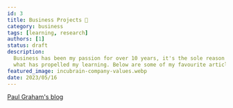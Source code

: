 ```yaml
---
id: 3
title: Business Projects 🤔
category: business
tags: [learning, research]
authors: [1]
status: draft
description:
  Business has been my passion for over 10 years, it's the sole reason I got into development and
  what has propelled my learning. Below are some of my favourite articles I've read over the years.
featured_image: incubrain-company-values.webp
date: 2023/05/16
---
```


[Paul Graham's blog](http://paulgraham.com/articles.html)
